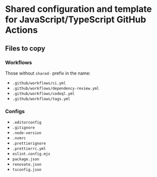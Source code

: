 # Shared configuration and template for JavaScript/TypeScript GitHub Actions

## Files to copy

### Workflows

Those without `shared-` prefix in the name:

- `.github/workflows/ci.yml`
- `.github/workflows/dependency-review.yml`
- `.github/workflows/codeql.yml`
- `.github/workflows/tags.yml`

### Configs

- `.editorconfig`
- `.gitignore`
- `.node-version`
- `.nvmrc`
- `.prettierignore`
- `.prettierrc.yml`
- `eslint.config.mjs`
- `package.json`
- `renovate.json`
- `tsconfig.json`
